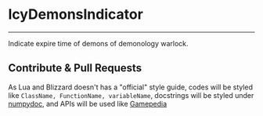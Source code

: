 # IcyDemonsIndicator
----
Indicate expire time of demons of demonology warlock.

## Contribute & Pull Requests
As Lua and Blizzard doesn't has a "official" style guide, codes will be styled like `ClassName, FunctionName, variableName`, docstrings will be styled under [numpydoc](https://numpydoc.readthedocs.io/en/latest/), and APIs will be used like [Gamepedia](https://wow.gamepedia.com)
